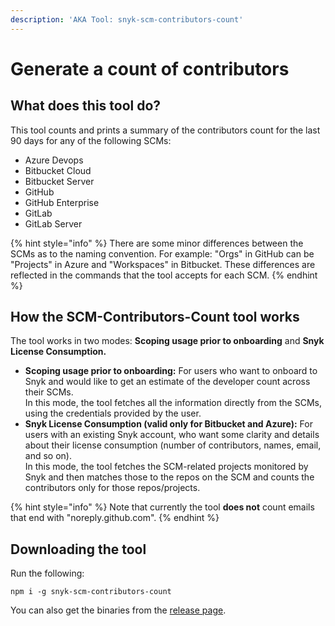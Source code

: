 ```yaml
---
description: 'AKA Tool: snyk-scm-contributors-count'
---
```


# Generate a count of contributors

## What does this tool do?

This tool counts and prints a summary of the contributors count for the last 90 days for any of the following SCMs:

* Azure Devops
* Bitbucket Cloud
* Bitbucket Server
* GitHub
* GitHub Enterprise
* GitLab
* GitLab Server

{% hint style="info" %}
There are some minor differences between the SCMs as to the naming convention. For example: "Orgs" in GitHub can be "Projects" in Azure and "Workspaces" in Bitbucket. These differences are reflected in the commands that the tool accepts for each SCM.
{% endhint %}

## **How the SCM-Contributors-Count tool works**

The tool works in two modes: **Scoping usage prior to onboarding** and **Snyk License Consumption.**

* **Scoping usage prior to onboarding:** For users who want to onboard to Snyk and would like to get an estimate of the developer count across their SCMs.\
  In this mode, the tool fetches all the information directly from the SCMs, using the credentials provided by the user.
* **Snyk License Consumption (valid only for Bitbucket and Azure):** For users with an existing Snyk account, who want some clarity and details about their license consumption (number of contributors, names, email, and so on).\
  In this mode, the tool fetches the SCM-related projects monitored by Snyk and then matches those to the repos on the SCM and counts the contributors only for those repos/projects.

{% hint style="info" %}
Note that currently the tool **does not** count emails that end with "noreply.github.com".
{% endhint %}

## Downloading the tool

Run the following:

```
npm i -g snyk-scm-contributors-count
```

You can also get the binaries from the [release page](https://github.com/snyk-tech-services/snyk-scm-contributors-count/releases).
